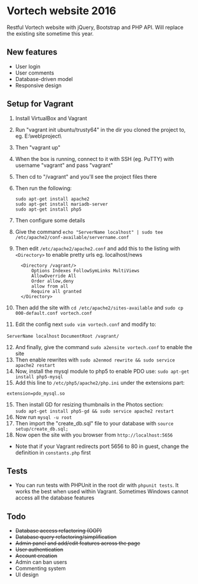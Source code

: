 # Vortech website 2016
Restful Vortech website with jQuery, Bootstrap and PHP API. Will replace the existing site sometime this year.

## New features
* User login  
* User comments  
* Database-driven model  
* Responsive design  

## Setup for Vagrant
1. Install VirtualBox and Vagrant
2. Run "vagrant init ubuntu/trusty64" in the dir you cloned the project to, eg. E:\web\project\
3. Then "vagrant up"
4. When the box is running, connect to it with SSH (eg. PuTTY) with username "vagrant" and pass "vagrant"
5. Then cd to "/vagrant" and you'll see the project files there
6. Then run the following:

   `sudo apt-get install apache2`  
   `sudo apt-get install mariadb-server`  
   `sudo apt-get install php5`  

7. Then configure some details
8. Give the command `echo "ServerName localhost" | sudo tee /etc/apache2/conf-available/servername.conf`
9. Then edit `/etc/apache2/apache2.conf` and add this to the listing with `<Directory>` to enable pretty urls eg. localhost/news

   ```
     <Directory /vagrant/>  
         Options Indexes FollowSymLinks MultiViews  
         AllowOverride All  
         Order allow,deny  
         allow from all  
         Require all granted  
     </Directory>  
   ```

10. Then add the site with `cd /etc/apache2/sites-available` and `sudo cp 000-default.conf vortech.conf`
11. Edit the config next `sudo vim vortech.conf` and modify to:  

   `ServerName localhost`
   `DocumentRoot /vagrant/`

12. And finally, give the command `sudo a2ensite vortech.conf` to enable the site
13. Then enable rewrites with `sudo a2enmod rewrite && sudo service apache2 restart`
14. Now, install the mysql module to php5 to enable PDO use: `sudo apt-get install php5-mysql`
14. Add this line to `/etc/php5/apache2/php.ini` under the extensions part:

  `extension=pdo_mysql.so`

15. Then install GD for resizing thumbnails in the Photos section:  
    `sudo apt-get install php5-gd && sudo service apache2 restart`
16. Now run `mysql -u root`
17. Then import the "create_db.sql" file to your database with `source setup/create_db.sql;`
18. Now open the site with you browser from `http://localhost:5656`
 * Note that if your Vagrant redirects port 5656 to 80 in guest, change the definition in `constants.php` first

## Tests
* You can run tests with PHPUnit in the root dir with `phpunit tests`. It works the best when used within Vagrant. Sometimes Windows cannot access all the database features

## Todo
* ~~Database access refactoring (OOP)~~  
* ~~Database query refactoring/simplification~~  
* ~~Admin panel and add/edit features across the page~~  
* ~~User authentication~~  
* ~~Account creation~~  
* Admin can ban users
* Commenting system  
* UI design
